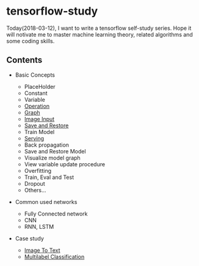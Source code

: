 # tensorflow-study

Today(2018-03-12), I want to write a tensorflow self-study series. Hope it will notivate me to master machine learning theory, related algorithms and some coding skills.

## Contents

* Basic Concepts
    * PlaceHolder
    * Constant
    * Variable
    * [Operation](operation)
    * [Graph](graph)
    * [Image Input](image_input)
    * [Save and Restore](save_and_restore)
    * Train Model
    * [Serving](serving)
    * Back propagation
    * Save and Restore Model
    * Visualize model graph
    * View variable update procedure
    * Overfitting
    * Train, Eval and Test
    * Dropout
    * Others...

* Common used networks
    * Fully Connected network
    * CNN
    * RNN, LSTM

* Case study
    * [Image To Text](image-to-text)
    * [Multilabel Classification](multilabel-classification)
